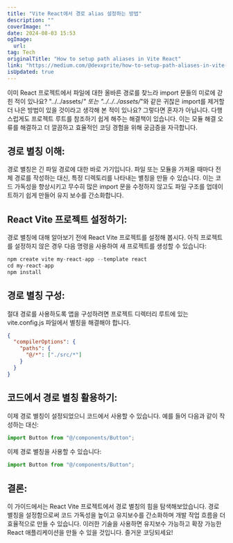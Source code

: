 ```yaml
---
title: "Vite React에서 경로 alias 설정하는 방법"
description: ""
coverImage: ""
date: 2024-08-03 15:53
ogImage: 
  url: 
tag: Tech
originalTitle: "How to setup path aliases in Vite React"
link: "https://medium.com/@devxprite/how-to-setup-path-aliases-in-vite-df955939ffe8"
isUpdated: true
---
```






이미 React 프로젝트에서 파일에 대한 올바른 경로를 찾느라 import 문들의 미로에 갇힌 적이 있나요? "../../assets/_" 또는 "../../../assets/_"와 같은 귀찮은 import를 제거할 더 나은 방법이 있을 것이라고 생각해 본 적이 있나요? 그렇다면 혼자가 아닙니다. 다행스럽게도 프로젝트 루트를 참조하기 쉽게 해주는 해결책이 있습니다. 이는 모듈 해결 오류를 해결하고 더 깔끔하고 효율적인 코딩 경험을 위해 궁금증을 자극합니다.

## 경로 별칭 이해:

경로 별칭은 긴 파일 경로에 대한 바로 가기입니다. 파일 또는 모듈을 가져올 때마다 전체 경로를 작성하는 대신, 특정 디렉토리를 나타내는 별칭을 만들 수 있습니다. 이는 코드 가독성을 향상시키고 무수히 많은 import 문을 수정하지 않고도 파일 구조를 업데이트하기 쉽게 만들어 유지 보수를 간소화합니다.

## React Vite 프로젝트 설정하기:

<div class="content-ad"></div>

경로 별칭에 대해 알아보기 전에 React Vite 프로젝트를 설정해 봅시다. 아직 프로젝트를 설정하지 않은 경우 다음 명령을 사용하여 새 프로젝트를 생성할 수 있습니다:

```js
npm create vite my-react-app --template react
cd my-react-app
npm install
```

## 경로 별칭 구성:

절대 경로를 사용하도록 앱을 구성하려면 프로젝트 디렉터리 루트에 있는 vite.config.js 파일에서 별칭을 해결해야 합니다.

<div class="content-ad"></div>

```json
{
  "compilerOptions": {
    "paths": {
      "@/*": ["./src/*"]
    }
  }
}
```

## 코드에서 경로 별칭 활용하기:

이제 경로 별칭이 설정되었으니 코드에서 사용할 수 있습니다. 예를 들어 다음과 같이 작성하는 대신:

```js
import Button from "@/components/Button";
```

<div class="content-ad"></div>

이제 경로 별칭을 사용할 수 있습니다:

```js
import Button from "@/components/Button";
```

## 결론:

이 가이드에서는 React Vite 프로젝트에서 경로 별칭의 힘을 탐색해보았습니다. 경로 별칭을 설정함으로써 코드 가독성을 높이고 유지보수를 간소화하며 개발 작업 흐름을 더 효율적으로 만들 수 있습니다. 이러한 기술을 사용하면 유지보수 가능하고 확장 가능한 React 애플리케이션을 만들 수 있을 것입니다. 즐거운 코딩되세요!
